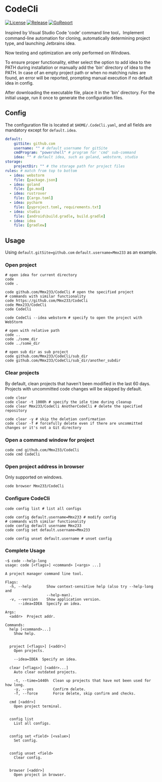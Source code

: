 # CodeCli

[![License](https://img.shields.io/github/license/Mmx233/CodeCli)](https://github.com/Mmx233/CodeCli/blob/main/LICENSE)
[![Release](https://img.shields.io/github/v/release/Mmx233/CodeCli?color=blueviolet&include_prereleases)](https://github.com/Mmx233/CodeCli/releases)
[![GoReport](https://goreportcard.com/badge/github.com/Mmx233/CodeCli)](https://goreportcard.com/report/github.com/Mmx233/CodeCli)

Inspired by Visual Studio Code 'code' command line tool，Implement command-line automation for cloning, automatically determining project type, and launching Jetbrains idea.

Now testing and optimization are only performed on Windows. 

To ensure proper functionality, either select the option to add idea to the PATH during installation or manually add the 'bin' directory of idea to the PATH. In case of an empty project path or when no matching rules are found, an error will be reported, prompting manual execution if no default idea in config.

After downloading the executable file, place it in the 'bin' directory. For the initial usage, run it once to generate the configuration files.

## Config

The configuration file is located at `$HOME/.CodeCli.yaml`, and all fields are mandatory except for `default.idea`.

```yaml
default:
    gitSite: github.com
    username: "" # default username for gitSite
    cmdProgram: "powershell" # program for 'cmd' sub-command
    idea: "" # default idea, such as goland, webstorm, studio
storage:
    projectDir: "" # the storage path for project files
rules: # match from top to bottom
  - idea: webstorm
    file: [package.json]
  - idea: goland
    file: [go.mod]
  - idea: rustrover
    file: [Cargo.toml]
  - idea: pycharm
    file: [pyproject.toml, requirements.txt]
  - idea: studio
    file: [android\build.gradle, build.gradle]
  - idea: idea
    file: [gradlew]
```

## Usage

Using `default.gitSite=github.com` `default.username=Mmx233` as an example. 

### Open project

```shell
# open idea for current directory
code
code .

code github.com/Mmx233/CodeCli # open the specified project
# commands with similar functionality
code https://github.com/Mmx233/CodeCli
code Mmx233/CodeCli
code CodeCli

code CodeCli --idea webstorm # specify to open the project with WebStorm

# open with relative path
code ..
code ./some_dir
code ../some_dir

# open sub dir as sub project
code github.com/Mmx233/CodeCli/sub_dir
code github.com/Mmx233/CodeCli/sub_dir/another_subdir
```

### Clear projects

By default, clean projects that haven't been modified in the last 60 days. Projects with uncommitted code changes will be skipped by default.

```shell
code clear
code clear -t 1000h # specify the idle time during cleanup
code clear Mmx233/CodeCli AnotherCodeCli # delete the specified repository

code clear -y # skip the deletion confirmation
code clear -f # forcefully delete even if there are uncommitted changes or it's not a Git directory
```

### Open a command window for project

```shell
code cmd github.com/Mmx233/CodeCli
code cmd CodeCli
```

### Open project address in browser

Only supported on windows.

```shell
code browser Mmx233/CodeCli
```

### Configure CodeCli

```shell
code config list # list all configs

code config default.username=Mmx233 # modify config
# commands with similar functionality
code config default username Mmx233
code config set default.username=Mmx233

code config unset default.username # unset config
```

### Complete Usage

```shell
~$ code --help-long
usage: code [<flags>] <command> [<args> ...]

A project manager command line tool.

Flags:
  -h, --help       Show context-sensitive help (also try --help-long and
                   --help-man).
  -v, --version    Show application version.
      --idea=IDEA  Specify an idea.

Args:
  <addr>  Project addr.

Commands:
  help [<command>...]
    Show help.


  project [<flags>] [<addr>]
    Open projects.

    --idea=IDEA  Specify an idea.

  clear [<flags>] [<addr>...]
    Auto clear outdated projects.

    -t, --time=1440h  Clean up projects that have not been used for how long.
    -y, --yes         Confirm delete.
    -f, --force       Force delete, skip confirm and checks.

  cmd [<addr>]
    Open project terminal.


  config list
    List all configs.


  config set <field> [<value>]
    Set config.


  config unset <field>
    Clear config.


  browser [<addr>]
    Open project in browser.
```
